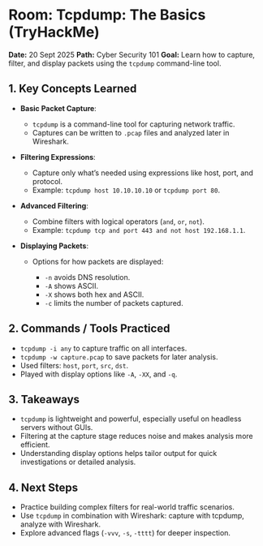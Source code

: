 # Room: Tcpdump: The Basics (TryHackMe)

**Date:** 20 Sept 2025
**Path:** Cyber Security 101
**Goal:** Learn how to capture, filter, and display packets using the `tcpdump` command-line tool.

## 1. Key Concepts Learned

* **Basic Packet Capture**:

  * `tcpdump` is a command-line tool for capturing network traffic.
  * Captures can be written to `.pcap` files and analyzed later in Wireshark.
* **Filtering Expressions**:

  * Capture only what’s needed using expressions like host, port, and protocol.
  * Example: `tcpdump host 10.10.10.10` or `tcpdump port 80`.
* **Advanced Filtering**:

  * Combine filters with logical operators (`and`, `or`, `not`).
  * Example: `tcpdump tcp and port 443 and not host 192.168.1.1`.
* **Displaying Packets**:

  * Options for how packets are displayed:

    * `-n` avoids DNS resolution.
    * `-A` shows ASCII.
    * `-X` shows both hex and ASCII.
    * `-c` limits the number of packets captured.

## 2. Commands / Tools Practiced

* `tcpdump -i any` to capture traffic on all interfaces.
* `tcpdump -w capture.pcap` to save packets for later analysis.
* Used filters: `host`, `port`, `src`, `dst`.
* Played with display options like `-A`, `-XX`, and `-q`.

## 3. Takeaways

* `tcpdump` is lightweight and powerful, especially useful on headless servers without GUIs.
* Filtering at the capture stage reduces noise and makes analysis more efficient.
* Understanding display options helps tailor output for quick investigations or detailed analysis.

## 4. Next Steps

* Practice building complex filters for real-world traffic scenarios.
* Use `tcpdump` in combination with Wireshark: capture with tcpdump, analyze with Wireshark.
* Explore advanced flags (`-vvv`, `-s`, `-tttt`) for deeper inspection.

